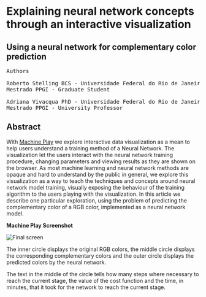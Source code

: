 # Explaining neural network concepts through an interactive visualization
## Using a neural network for complementary color prediction
<pre>
Authors

Roberto Stelling BCS - Universidade Federal do Rio de Janeiro
Mestrado PPGI - Graduate Student

Adriana Vivacqua PhD - Universidade Federal do Rio de Janeiro
Mestrado PPGI - University Professor
</pre>

## Abstract
With [Machine Play](https://github.com/RobStelling/machineplay) we explore interactive data visualization as a mean to help users understand a training method of a Neural Network. The visualization let the users interact with the neural network training procedure, changing parameters and viewing results as they are shown on the browser. As most machine learning and neural network methods are opaque and hard to understand by the public in general, we explore this visualization as a way to teach the techniques and concepts around neural network model training, visually exposing the behaviour of the training algorithm to the users playing with the visualization. In this article we describe one particular exploration, using the problem of predicting the complementary color of a RGB color, implemented as a neural network model.

**Machine Play Screenshot**

![Final screen](../master/MPSshot.png)

The inner circle displays the original RGB colors, the middle circle displays the corresponding complementary colors and the outer circle displays the predicted colors by the neural network.

The text in the middle of the circle tells how many steps where necessary to reach the current stage, the value of the cost function and the time, in minutes, that it took for the network to reach the current stage.
